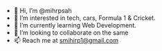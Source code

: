 - 👋 Hi, I’m @mihrpsah
- 👀 I’m interested in tech, cars, Formula 1 & Cricket.
- 🌱 I’m currently learning Web Development.
- 💞️ I’m looking to collaborate on the same
- 📫 Reach me at smihirp1@gmail.com

<!---
mihrpsah/mihrpsah is a ✨ special ✨ repository because its `README.md` (this file) appears on your GitHub profile.
You can click the Preview link to take a look at your changes.
--->
